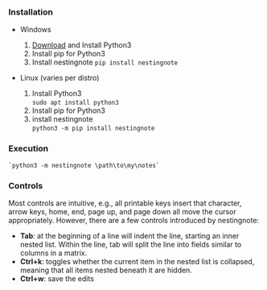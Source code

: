 ### Installation
- Windows
    1. [Download](https://www.python.org/downloads/release/python-382/) and Install Python3
    1. Install pip for Python3
    1. Install nestingnote
        `pip install nestingnote`

- Linux (varies per distro)
    1. Install Python3<br>
        `sudo apt install python3`
    1. Install pip for Python3
    1. install nestingnote<br>
        `python3 -m pip install nestingnote`
### Execution
    `python3 -m nestingnote \path\to\my\notes`
### Controls
Most controls are intuitive, e.g., all printable keys insert that character, arrow keys, home, end, page up, and page down all move the cursor appropriately. However, there are a few controls introduced by nestingnote:
- **Tab**: at the beginning of a line will indent the line, starting an inner nested list. Within the line, tab will split the line into fields similar to columns in a matrix.
- **Ctrl+k**: toggles whether the current item in the nested list is collapsed, meaning that all items nested beneath it are hidden.
- **Ctrl+w**: save the edits
